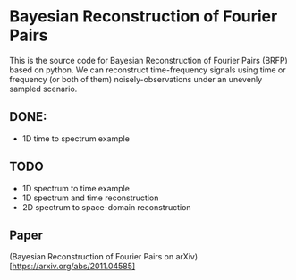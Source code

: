 # Bayesian Reconstruction of Fourier Pairs

This is the source code for Bayesian Reconstruction of Fourier Pairs (BRFP) based on python.
We can reconstruct time-frequency signals using time or frequency (or both of them) noisely-observations under an unevenly sampled scenario.

## DONE:
* 1D time to spectrum example
## TODO
* 1D spectrum to time example
* 1D spectrum and time reconstruction
* 2D spectrum to space-domain reconstruction

## Paper

(Bayesian Reconstruction of Fourier Pairs on arXiv)[https://arxiv.org/abs/2011.04585]
